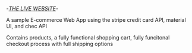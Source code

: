-[*THE LIVE WEBSITE*](https://commercejsfullstore.netlify.app)-

A sample E-commerce Web App using the stripe credit card API, material UI, and chec API

Contains products, a fully functional shopping cart, fully funcitonal checkout process with full shipping options 



